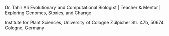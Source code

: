 Dr. Tahir Ali
Evolutionary and Computational Biologist | Teacher & Mentor | Exploring Genomes, Stories, and Change

Institute for Plant Sciences, University of Cologne
Zülpicher Str. 47b, 50674 Cologne, Germany
